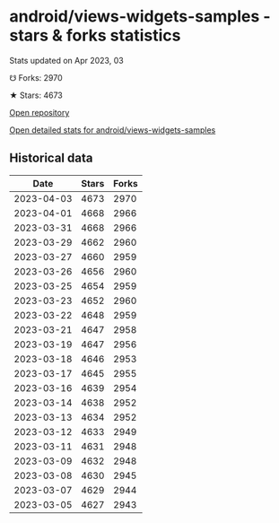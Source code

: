 # android/views-widgets-samples - stars & forks statistics

Stats updated on Apr 2023, 03

☋ Forks: 2970

★ Stars: 4673

[Open repository](https://github.com/android/views-widgets-samples)

[Open detailed stats for android/views-widgets-samples](https://reviewgithub.com/rep/android/views-widgets-samples)

## Historical data
| Date | Stars | Forks |
|------|-------|-------|
| 2023-04-03 | 4673 | 2970 | 
| 2023-04-01 | 4668 | 2966 | 
| 2023-03-31 | 4668 | 2966 | 
| 2023-03-29 | 4662 | 2960 | 
| 2023-03-27 | 4660 | 2959 | 
| 2023-03-26 | 4656 | 2960 | 
| 2023-03-25 | 4654 | 2959 | 
| 2023-03-23 | 4652 | 2960 | 
| 2023-03-22 | 4648 | 2959 | 
| 2023-03-21 | 4647 | 2958 | 
| 2023-03-19 | 4647 | 2956 | 
| 2023-03-18 | 4646 | 2953 | 
| 2023-03-17 | 4645 | 2955 | 
| 2023-03-16 | 4639 | 2954 | 
| 2023-03-14 | 4638 | 2952 | 
| 2023-03-13 | 4634 | 2952 | 
| 2023-03-12 | 4633 | 2949 | 
| 2023-03-11 | 4631 | 2948 | 
| 2023-03-09 | 4632 | 2948 | 
| 2023-03-08 | 4630 | 2945 | 
| 2023-03-07 | 4629 | 2944 | 
| 2023-03-05 | 4627 | 2943 | 

